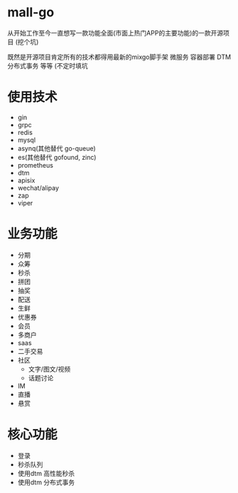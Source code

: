 # mall-go

从开始工作至今一直想写一款功能全面(市面上热门APP的主要功能)的一款开源项目 (挖个坑)

既然是开源项目肯定所有的技术都得用最新的mixgo脚手架 微服务 容器部署 DTM分布式事务 等等 (不定时填坑
# 使用技术
- gin
- grpc
- redis
- mysql
- asynq(其他替代 go-queue)
- es(其他替代 gofound, zinc)
- prometheus
- dtm
- apisix
- wechat/alipay
- zap
- viper

# 业务功能
- 分期
- 众筹
- 秒杀
- 拼团
- 抽奖
- 配送
- 生鲜
- 优惠券
- 会员
- 多商户
- saas
- 二手交易
- 社区
  - 文字/图文/视频
  - 话题讨论
- IM
- 直播
- 悬赏

# 核心功能
- 登录
- 秒杀队列
- 使用dtm 高性能秒杀
- 使用dtm 分布式事务